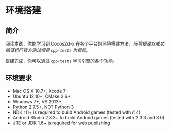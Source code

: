# 环境搭建

## 简介

阅读本章，你能学习到 Cocos2d-x 在各个平台的环境搭建方法，_环境搭建以成功编译运行官方测试项目 `cpp-tests` 为目标_。

搭建完成，你可以通过 `cpp-tests` 学习引擎的各个功能。

## 环境要求

* Mac OS X 10.7+, Xcode 7+
* Ubuntu 12.10+, CMake 2.6+
* Windows 7+, VS 2013+
* Python 2.7.5+, NOT Python 3
* NDK r11+ is required to build Android games (tested with r14)
* Android Studio 2.3.3+ to build Android games (tested with 2.3.3 and 3.0)
* JRE or JDK 1.6+ is required for web publishing
